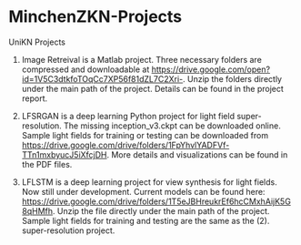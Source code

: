 # MinchenZKN-Projects
UniKN Projects

1. Image Retreival is a Matlab project. Three necessary folders are compressed and downloadable at https://drive.google.com/open?id=1V5C3dtkfoTOqCc7XP56f81dZL7C2Xri-. Unzip the folders directly under the main path of the project.
   Details can be found in the project report.
   
2. LFSRGAN is a deep learning Python project for light field super-resolution. The missing inception_v3.ckpt can be downloaded online. Sample light fields for training or testing can be downloaded from https://drive.google.com/drive/folders/1FpYhvlYADFVf-TTn1mxbyucJ5iXfcjDH.
   More details and visualizations can be found in the PDF files.


3. LFLSTM is a deep learning project for view synthesis for light fields. Now still under development. Current models can be found here: https://drive.google.com/drive/folders/1T5eJBHreukrEf6hcCMxhAijK5G8qHMfh. Unzip the file directly under the main path of the project. Sample light fields for training and testing are the same as the (2). super-resolution project.
